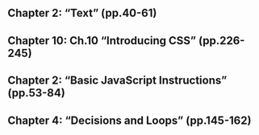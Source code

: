 ## Chapter 2: “Text” (pp.40-61)



## Chapter 10: Ch.10 “Introducing CSS” (pp.226-245)




## Chapter 2: “Basic JavaScript Instructions” (pp.53-84)



## Chapter 4: “Decisions and Loops” (pp.145-162)


